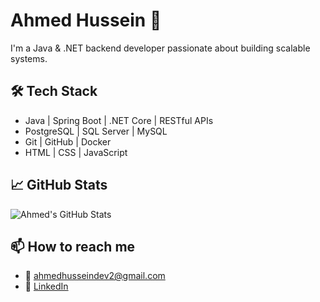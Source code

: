 # Ahmed Hussein 👋

I'm a Java & .NET backend developer passionate about building scalable systems.

## 🛠 Tech Stack
- Java | Spring Boot | .NET Core | RESTful APIs
- PostgreSQL | SQL Server | MySQL
- Git | GitHub | Docker
- HTML | CSS | JavaScript

## 📈 GitHub Stats
![Ahmed's GitHub Stats](https://github-readme-stats.vercel.app/api?username=ahmedhussein&show_icons=true&theme=tokyonight)

## 📫 How to reach me
- 📧 ahmedhusseindev2@gmail.com
- 💼 [LinkedIn](https://www.linkedin.com/in/ahmed-hussein-dev)
